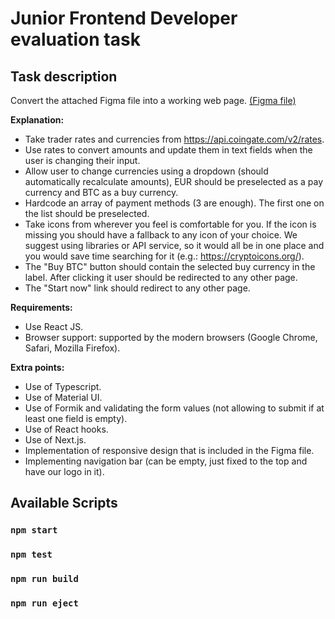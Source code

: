 # Junior Frontend Developer evaluation task


## Task description

Convert the attached Figma file into a working web page. 
[(Figma file)](https://www.figma.com/file/qiJAnL7XAVIjhuBD88T26w/Buy-and-sell-copy?node-id=0%3A1)

**Explanation:**
- Take trader rates and currencies from https://api.coingate.com/v2/rates.
- Use rates to convert amounts and update them in text fields when the user
is changing their input.
- Allow user to change currencies using a dropdown (should automatically
recalculate amounts), EUR should be preselected as a pay currency and
BTC as a buy currency.
- Hardcode an array of payment methods 3 are enough). The first one on
the list should be preselected.
- Take icons from wherever you feel is comfortable for you. If the icon is
missing you should have a fallback to any icon of your choice. We suggest
using libraries or API service, so it would all be in one place and you would
save time searching for it (e.g.: https://cryptoicons.org/).
- The "Buy BTC" button should contain the selected buy currency in the
label. After clicking it user should be redirected to any other page.
- The "Start now" link should redirect to any other page.

**Requirements:**

- Use React JS.
- Browser support: supported by the modern browsers Google Chrome,
Safari, Mozilla Firefox).

**Extra points:**

- Use of Typescript.
- Use of Material UI.
- Use of Formik and validating the form values (not allowing to submit if at least one field is empty).
- Use of React hooks.
- Use of Next.js.
- Implementation of responsive design that is included in the Figma file.
- Implementing navigation bar (can be empty, just fixed to the top and have our logo in it).

## Available Scripts

### `npm start` 
### `npm test` 
### `npm run build` 
### `npm run eject`